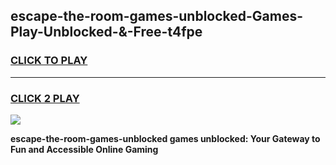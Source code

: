 
## escape-the-room-games-unblocked-Games-Play-Unblocked-&-Free-t4fpe
<h3>
<a href="https://premium76.site?title=escape-the-room-games-unblocked&ref=24A">CLICK TO PLAY</a></h3>
<hr>

<h3>
<a href="https://premium76.site?title=escape-the-room-games-unblocked&ref=24A">CLICK 2 PLAY</a>
  
</h3>

<a href="https://premium76.site?title=escape-the-room-games-unblocked&ref=24A"><img src="https://clearcache.store/games.png"></a>


**escape-the-room-games-unblocked games unblocked: Your Gateway to Fun and Accessible Online Gaming**
